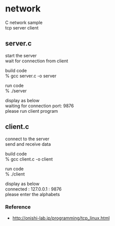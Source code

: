 network
===============

C network sample <br/>
tcp server client <br/>

## server.c
start the server <br/>
wait for connection from client <br/>

build code  <br/>
% gcc server.c -o server <br/>

run code <br/>
% ./server <br/>

display as below <br/>
waiting for connection port: 9876 <br/>
please run client program <br/>

 
## client.c
connect to the server <br/>
send and receive data <br/>

build code  <br/>
% gcc client.c -o client  <br/>

run code  <br/>
% ./client <br/>

display as below <br/>
connected : 127.0.0.1 : 9876 <br/> 
please enter the alphabets <br/>

### Reference <br/>
- http://onishi-lab.jp/programming/tcp_linux.html

